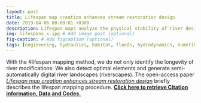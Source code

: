 ```yaml
---
layout: post
title: Lifespan map creation enhances stream restoration design
date: 2019-04-06 00:00:01 +0300
description: Lifespan maps analyze the physical stability of river design features (open access). # Add post description (optional)
img: lifespans_x.jpg # Add image post (optional)
fig-caption: # Add figcaption (optional)
tags: [engineering, hydraulics, habitat, floods, hydrodynamics, numerical modelling]
---
```


With the #lifespan mapping method, we do not only identify the longevity of river modifications: We also detect optimal elements and generate semi-automatically digital river landscapes (riverscapes).
The open-access paper [*Lifespan map creation enhances stream restoration design*](https://www.sciencedirect.com/science/article/pii/S2215016119300913) briefly describes the lifespan mapping procedure. [**Click here to retrieve Citation information, Data and Codes.**](https://sschwindt.github.io/pub-lifespans-x/)
